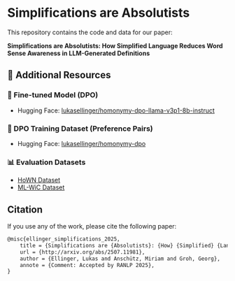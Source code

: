# Simplifications are Absolutists
This repository contains the code and data for our paper:

**Simplifications are Absolutists: How Simplified Language Reduces Word Sense Awareness in LLM-Generated Definitions**

## 🚀 Additional Resources
### 🤖 Fine-tuned Model (DPO)
- Hugging Face: [lukasellinger/homonymy-dpo-llama-v3p1-8b-instruct](https://huggingface.co/lukasellinger/homonymy-dpo-llama-v3p1-8b-instruct)

### 📁 DPO Training Dataset (Preference Pairs)
- Hugging Face: [lukasellinger/homonymy-dpo](https://huggingface.co/datasets/lukasellinger/homonymy-dpo)

### 📊 Evaluation Datasets
- [HoWN Dataset](https://huggingface.co/datasets/lukasellinger/homonyms-with-wordnet-wsd)
- [ML-WiC Dataset](https://huggingface.co/datasets/ml-wic)

## Citation

If you use any of the work, please cite the following paper:

```tex
@misc{ellinger_simplifications_2025,
	title = {Simplifications are {Absolutists}: {How} {Simplified} {Language} {Reduces} {Word} {Sense} {Awareness} in {LLM}-{Generated} {Definitions}},
	url = {http://arxiv.org/abs/2507.11981},
	author = {Ellinger, Lukas and Anschütz, Miriam and Groh, Georg},
	annote = {Comment: Accepted by RANLP 2025},
}
```
